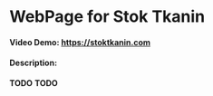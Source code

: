 # WebPage for Stok Tkanin
#### Video Demo:  https://stoktkanin.com
#### Description:
**TODO**
**TODO**
